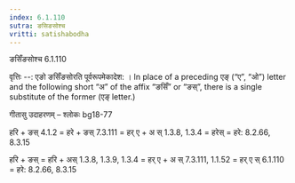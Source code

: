 ```yaml
---
index: 6.1.110
sutra: ङसिङसोश्च
vritti: satishabodha
---
```



 ङसिँङसोश्च 6.1.110 


वृत्तिः --: एङो ङसिँङसोरति पूर्वरूपमेकादेश: । In place of a preceding एङ् (“ए”, “ओ”) letter and the following short “अ” of the affix “ङसिँ” or “ङस्”, there is a single substitute of the former (एङ् letter.) 


गीतासु उदाहरणम् – श्लोकः bg18-77 


हरि + ङस् 4.1.2 = हरे + ङस् 7.3.111 = हर् ए + अ स् 1.3.8, 1.3.4 = हरेस् = हरे: 8.2.66, 8.3.15 

हरि + ङस् = हरि + अस् 1.3.8, 1.3.9, 1.3.4 = हर् ए + अ स् 7.3.111, 1.1.52 = हर् ए स् 6.1.110 = हरे: 8.2.66, 8.3.15




